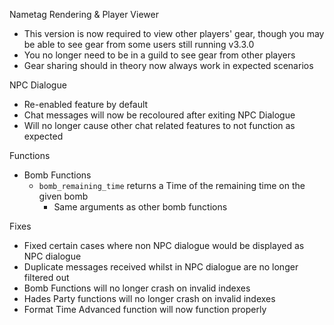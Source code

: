 Nametag Rendering & Player Viewer
- This version is now required to view other players' gear, though you may be able to see gear from some users still running v3.3.0
- You no longer need to be in a guild to see gear from other players
- Gear sharing should in theory now always work in expected scenarios

NPC Dialogue
- Re-enabled feature by default
- Chat messages will now be recoloured after exiting NPC Dialogue
- Will no longer cause other chat related features to not function as expected

Functions
- Bomb Functions
  - `bomb_remaining_time` returns a Time of the remaining time on the given bomb
    - Same arguments as other bomb functions

Fixes
- Fixed certain cases where non NPC dialogue would be displayed as NPC dialogue
- Duplicate messages received whilst in NPC dialogue are no longer filtered out
- Bomb Functions will no longer crash on invalid indexes
- Hades Party functions will no longer crash on invalid indexes
- Format Time Advanced function will now function properly
